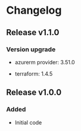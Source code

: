 # Changelog

## Release v1.1.0

### Version upgrade

- azurerm provider: 3.51.0

- terraform: 1.4.5
   
## Release v1.0.0

### Added
- Initial code
   